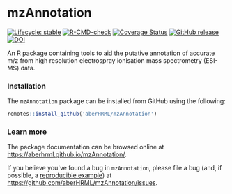 
# mzAnnotation

<!-- badges: start -->
[![Lifecycle: stable](https://img.shields.io/badge/lifecycle-stable-brightgreen.svg)](https://lifecycle.r-lib.org/articles/stages.html#stable)
[![R-CMD-check](https://github.com/aberHRML/mzAnnotation/actions/workflows/R-CMD-check.yaml/badge.svg)](https://github.com/aberHRML/mzAnnotation/actions/workflows/R-CMD-check.yaml)
[![Coverage Status](https://img.shields.io/codecov/c/github/aberHRML/mzAnnotation/devel.svg)](https://codecov.io/github/aberHRML/mzAnnotation?branch=devel)
[![GitHub release](https://img.shields.io/github/release/aberHRML/mzAnnotation.svg)](https://GitHub.com/aberHRML/mzAnnotation/releases/)
[![DOI](https://zenodo.org/badge/33083554.svg)](https://zenodo.org/badge/latestdoi/33083554)
<!-- badges: end -->

An R package containing tools to aid the putative annotation of accurate m/z
from high resolution electrospray ionisation mass spectrometry (ESI-MS) data.

### Installation

The `mzAnnotation` package can be installed from GitHub using the following:

``` r
remotes::install_github('aberHRML/mzAnnotation')
```

### Learn more

The package documentation can be browsed online at <https://aberhrml.github.io/mzAnnotation/>. 

If you believe you've found a bug in `mzAnnotation`, please file a bug (and, if
possible, a [reproducible example](https://reprex.tidyverse.org)) at
<https://github.com/aberHRML/mzAnnotation/issues>.
